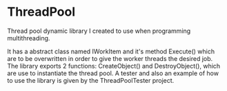 # ThreadPool
Thread pool dynamic library I created to use when programming multithreading.

It has a abstract class named IWorkItem and it's method Execute() which are to be overwritten in order to give the worker threads the desired job.
The library exports 2 functions: CreateObject() and DestroyObject(), which are use to instantiate the thread pool.
A tester and also an example of how to use the library is given by the ThreadPoolTester project.
